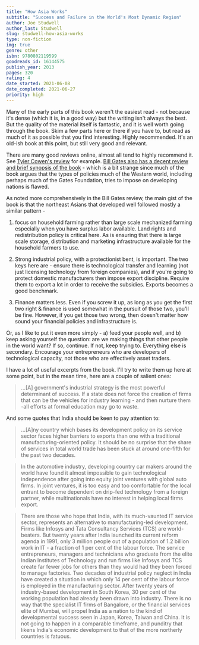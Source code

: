 ```yaml
---
title: "How Asia Works"
subtitle: "Success and Failure in the World's Most Dynamic Region"
author: Joe Studwell
author_last: Studwell
slug: studwell-how-asia-works
type: non-fiction
img: true
genre: other
isbn: 9780802119599
goodreads_id: 16144575
publish_year: 2013
pages: 320
rating: 4
date_started: 2021-06-08
date_completed: 2021-06-27
priority: high
---
```


Many of the early parts of this book weren't the easiest read - not because it's dense (which it is, in a good way) but the writing isn't always the best. But the quality of the material itself is fantastic, and it is well worth going through the book. Skim a few parts here or there if you have to, but read as much of it as possible that you find interesting. Highly recommended. It's an old-ish book at this point, but still very good and relevant. 

There are many good reviews online, almost all tend to highly recommend it. See [Tyler Cowen's review](https://marginalrevolution.com/marginalrevolution/2013/06/how-asia-works.html) for example. [Bill Gates also has a decent review and brief synopsis of the book](https://www.gatesnotes.com/Books/How-Asia-Works) - which is a bit strange since much of the book argues that the types of policies much of the Western world, including perhaps much of the Gates Foundation, tries to impose on developing nations is flawed.

As noted more comprehensively in the Bill Gates review, the main gist of the book is that the northeast Asians that developed well followed mostly a similar pattern - 

1) focus on household farming rather than large scale mechanized farming especially when you have surplus labor available. Land rights and redistribution policy is critical here. As is ensuring that there is large scale storage, distribution and marketing infrastructure available for the household farmers to use.

2) Strong industrial policy, with a protectionist bent, is important. The two keys here are - ensure there is technological transfer and learning (not just licensing technology from foreign companies), and if you're going to protect domestic manufacturers then impose export discipline. Require them to export a lot in order to receive the subsidies. Exports becomes a good benchmark.

3) Finance matters less. Even if you screw it up, as long as you get the first two right & finance is used somewhat in the pursuit of those two, you'll be fine. However, if you get those two wrong, then doesn't matter how sound your financial policies and infrastructure is.

Or, as I like to put it even more simply - a) feed your people well, and b) keep asking yourself the question: are we making things that other people in the world want? If so, continue. If not, keep trying to. Everything else is secondary. Encourage your entrepreneurs who are developers of technological capacity, not those who are effectively asset traders.

I have a lot of useful excerpts from the book. I'll try to write them up here at some point, but in the mean time, here are a couple of salient ones:

> ...[A] government's industrial strategy is the most powerful determinant of success. If a state does not force the creation of firms that can be the vehicles for industry learning - and then nurture them  -all efforts at formal education may go to waste.

And some quotes that India should be keen to pay attention to:

> ...[A]ny country which bases its development policy on its service sector faces higher barriers to exports than one with a traditional manufacturing-oriented policy. It should be no surprise that the share of services in total world trade has been stuck at around one-fifth for the past two decades.

> In the automotive industry, developing country car makers around the world have found it almost impossible to gain technological independence after going into equity joint ventures with global auto firms. In joint ventures, it is too easy and too comfortable for the local entrant to become dependent on drip-fed technology from a foreign partner, while multinationals have no interest in helping local firms export.

> There are those who hope that India, with its much-vaunted IT service sector, represents an alternative to manufacturing-led development. Firms like Infosys and Tata Consultancy Services (TCS) are world-beaters. But twenty years after India launched its current reform agenda in 1991, only 3 million people out of a population of 1.2 billion work in IT - a fraction of 1 per cent of the labour force. The service entrepreneurs, managers and technicians who graduate from the elite Indian Institutes of Technology and run firms like Infosys and TCS create far fewer jobs for others than they would had they been forced to manage factories. Two decades of industrial policy neglect in India have created a situation in which only 14 per cent of the labour force is employed in the manufacturing sector. After twenty years of industry-based development in South Korea, 30 per cent of the working population had already been drawn into industry. There is no way that the specialist IT firms of Bangalore, or the financial services elite of Mumbai, will propel India as a nation to the kind of developmental success seen in Japan, Korea, Taiwan and China. It is not going to happen in a comparable timeframe, and punditry that likens India's economic development to that of the more northerly countries is fatuous.